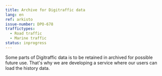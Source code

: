 ```yaml
---
title: Archive for Digitraffic data
lang: en
ref: arkisto
issue-number: DPO-678
traffictypes:
  - Road traffic
  - Marine traffic
status: inprogress
---
```


Some parts of Digitraffic data is to be retained in archived for possible future use. That's why we are developing a service where our users can load the history data.
